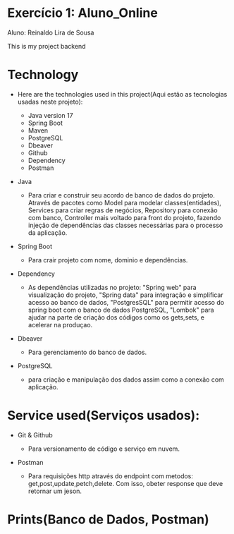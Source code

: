 # Exercício 1: Aluno_Online
Aluno: Reinaldo Lira de Sousa

This is my project backend

# Technology
* Here are the technologies used in this project(Aqui estão as tecnologias usadas neste projeto):

   * Java version 17
   * Spring Boot 
   * Maven
   * PostgreSQL
   * Dbeaver
   * Github
   * Dependency
   * Postman

* Java
   * Para criar e construir seu acordo de banco de dados do projeto. Através de pacotes como Model para modelar classes(entidades),
      Services para criar regras de negócios, Repository para conexão com banco, Controller mais voltado para front do projeto, fazendo
      injeção de dependências das classes necessárias para o processo da aplicação.

* Spring Boot
   * Para crair projeto com nome, dominio e dependências. 

* Dependency
   * As dependências utilizadas no projeto: "Spring web" para visualização do projeto, "Spring data" para integração e simplificar acesso ao
   banco de dados, "PostgresSQL" para permitir acesso do spring boot com o banco de dados PostgreSQL, "Lombok" para ajudar na parte de criação
   dos códigos como os gets,sets, e acelerar na produçao.


* Dbeaver
   * Para gerenciamento do banco de dados.

* PostgreSQL
  * para criação e manipulação dos dados assim como a conexão com aplicação.

# Service used(Serviços usados):
* Git & Github
  * Para versionamento de código e serviço em nuvem.

* Postman
  * Para requisições http através do endpoint com metodos: get,post,update,petch,delete. Com isso, obeter response que deve retornar um jeson.

# Prints(Banco de Dados, Postman)
